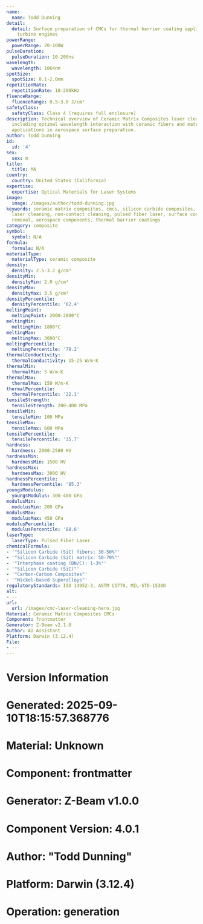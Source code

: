 ```yaml
---
name:
  name: Todd Dunning
detail:
  detail: Surface preparation of CMCs for thermal barrier coating application in gas
    turbine engines
powerRange:
  powerRange: 20-100W
pulseDuration:
  pulseDuration: 10-200ns
wavelength:
  wavelength: 1064nm
spotSize:
  spotSize: 0.1-2.0mm
repetitionRate:
  repetitionRate: 10-200kHz
fluenceRange:
  fluenceRange: 0.5–3.0 J/cm²
safetyClass:
  safetyClass: Class 4 (requires full enclosure)
description: Technical overview of Ceramic Matrix Composites laser cleaning applications,
  including optimal wavelength interaction with ceramic fibers and matrix, and industrial
  applications in aerospace surface preparation.
author: Todd Dunning
id:
  id: '4'
sex:
  sex: m
title:
  title: MA
country:
  country: United States (California)
expertise:
  expertise: Optical Materials for Laser Systems
image:
  image: /images/author/todd-dunning.jpg
keywords: ceramic matrix composites, cmcs, silicon carbide composites, laser ablation,
  laser cleaning, non-contact cleaning, pulsed fiber laser, surface contamination
  removal, aerospace components, thermal barrier coatings
category: composite
symbol:
  symbol: N/A
formula:
  formula: N/A
materialType:
  materialType: ceramic composite
density:
  density: 2.5-3.2 g/cm³
densityMin:
  densityMin: 2.0 g/cm³
densityMax:
  densityMax: 3.5 g/cm³
densityPercentile:
  densityPercentile: '62.4'
meltingPoint:
  meltingPoint: 2000-2800°C
meltingMin:
  meltingMin: 1800°C
meltingMax:
  meltingMax: 3000°C
meltingPercentile:
  meltingPercentile: '78.2'
thermalConductivity:
  thermalConductivity: 15-25 W/m·K
thermalMin:
  thermalMin: 5 W/m·K
thermalMax:
  thermalMax: 150 W/m·K
thermalPercentile:
  thermalPercentile: '22.1'
tensileStrength:
  tensileStrength: 200-400 MPa
tensileMin:
  tensileMin: 100 MPa
tensileMax:
  tensileMax: 600 MPa
tensilePercentile:
  tensilePercentile: '35.7'
hardness:
  hardness: 2000-2500 HV
hardnessMin:
  hardnessMin: 1500 HV
hardnessMax:
  hardnessMax: 3000 HV
hardnessPercentile:
  hardnessPercentile: '85.3'
youngsModulus:
  youngsModulus: 300-400 GPa
modulusMin:
  modulusMin: 200 GPa
modulusMax:
  modulusMax: 450 GPa
modulusPercentile:
  modulusPercentile: '88.6'
laserType:
  laserType: Pulsed Fiber Laser
chemicalFormula:
- '"Silicon Carbide (SiC) fibers: 30-50%"'
- '"Silicon Carbide (SiC) matrix: 50-70%"'
- '"Interphase coating (BN/C): 1-3%"'
- '"Silicon Carbide (SiC)"'
- '"Carbon-Carbon Composites"'
- '"Nickel-based Superalloys"'
regulatoryStandards: ISO 14952-3, ASTM C1770, MIL-STD-1530D
alt:
- --
url:
  url: /images/cmc-laser-cleaning-hero.jpg
Material: Ceramic Matrix Composites CMCs
Component: frontmatter
Generator: Z-Beam v2.1.0
Author: AI Assistant
Platform: Darwin (3.12.4)
File:
- --
---
```


# Version Information
# Generated: 2025-09-10T18:15:57.368776
# Material: Unknown
# Component: frontmatter
# Generator: Z-Beam v1.0.0
# Component Version: 4.0.1
# Author: "Todd Dunning"
# Platform: Darwin (3.12.4)
# Operation: generation
